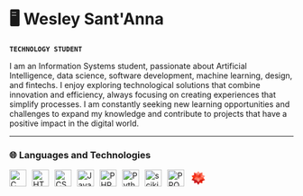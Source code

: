 # 🖥️ Wesley Sant'Anna
**`TECHNOLOGY STUDENT`**  

I am an Information Systems student, passionate about Artificial Intelligence, data science, software development, machine learning, design, and fintechs. I enjoy exploring technological solutions that combine innovation and efficiency, always focusing on creating experiences that simplify processes. I am constantly seeking new learning opportunities and challenges to expand my knowledge and contribute to projects that have a positive impact in the digital world.

---

### 🌐 Languages and Technologies

<div style="display: flex; align-items: center; flex-wrap: wrap;">
    <img 
        alt="C" 
        title="C" 
        width="30px" 
        style="padding-right: 10px;" 
        src="https://cdn.jsdelivr.net/gh/devicons/devicon@latest/icons/c/c-original.svg"
    />
    <img 
        alt="HTML" 
        title="HTML" 
        width="30px" 
        style="padding-right: 10px;" 
        src="https://cdn.jsdelivr.net/gh/devicons/devicon@latest/icons/html5/html5-original.svg" 
    />
    <img 
        alt="CSS" 
        title="CSS"
        width="30px" 
        style="padding-right: 10px;" 
        src="https://cdn.jsdelivr.net/gh/devicons/devicon@latest/icons/css3/css3-original.svg" 
    />
    <img 
        alt="JavaScript" 
        title="JavaScript"
        width="30px" 
        style="padding-right: 10px;" 
        src="https://cdn.jsdelivr.net/gh/devicons/devicon@latest/icons/javascript/javascript-original.svg" 
    />
    <img 
        alt="PHP" 
        title="PHP"
        width="30px" 
        style="padding-right: 10px;" 
        src="https://cdn.jsdelivr.net/gh/devicons/devicon@latest/icons/php/php-original.svg" 
    />
    <img 
        alt="Python" 
        title="Python"
        width="30px" 
        style="padding-right: 10px;" 
        src="https://cdn.jsdelivr.net/gh/devicons/devicon@latest/icons/python/python-original.svg" 
    />      
    <img 
        alt="scikitlearn" 
        title="Scikit Learn" 
        width="30px" 
        style="padding-right: 10px;" 
        src="https://cdn.jsdelivr.net/gh/devicons/devicon@latest/icons/scikitlearn/scikitlearn-original.svg" 
    />
    <img 
        alt="PROLOG" 
        title="PROLOG" 
        width="30px" 
        style="padding-right: 10px;" 
        src="https://cdn.jsdelivr.net/gh/devicons/devicon@latest/icons/prolog/prolog-original.svg" 
    />
    <svg xmlns="http://www.w3.org/2000/svg" x="0px" y="0px" width="30" height="30" viewBox="0 0 48 48">
        <path fill="#fd745c" d="M38.418,23.788l4.182-5.797l-6.942-2.158l-0.133-7.49l-7.173,2.623L23.994,5l-4.358,5.712	l-7.428-2.369l0.179,7.32l-7.208,2.369l4.315,5.756L5,29.57l7.387,2.342v6.983l7.249-2.032L24.045,43l4.307-6.18l7.173,2.075V31.87	L43,29.57L38.418,23.788z"></path>
        <polygon fill="#ff4527" points="16.924,21.593 16.538,13.732 24.045,16.526 24.045,23.789"></polygon>
        <polygon fill="#ec2101" points="28.352,29.57 28.352,36.82 35.525,38.895 35.525,31.87"></polygon>
        <polygon fill="#ff9281" points="24.045,35.975 19.636,29.571 24.045,23.789 28.352,29.571"></polygon>
        <polygon fill="#ff9281" points="19.636,10.712 23.994,5 28.352,10.966 24.045,16.525"></polygon>
        <polygon fill="#ff8b79" points="31.256,21.593 35.658,15.833 42.6,17.991 38.418,23.788"></polygon>
        <polygon fill="#fd684d" points="24.045,23.788 31.256,21.593 36.192,27.586 28.352,29.57"></polygon>
        <polygon fill="#ff3413" points="16.924,21.593 12.387,15.663 5.179,18.032 9.494,23.788"></polygon>
        <polygon fill="#ef5240" points="24.045,16.525 31.449,13.632 35.525,8.343 28.352,10.966"></polygon>
        <polygon fill="#e63320" points="24.045,23.788 24.045,16.525 31.449,13.631 31.256,21.592"></polygon>
        <polygon fill="#d21c22" points="19.636,29.57 19.636,36.863 12.387,38.895 12.387,31.912"></polygon>
        <polygon fill="#ec2101" points="9.494,23.788 16.924,21.593 11.774,27.211 5,29.57"></polygon>
        <polygon fill="#dc1d23" points="16.924,21.593 12.387,15.663 12.208,8.343 16.538,13.731"></polygon>
        <polygon fill="#b4151b" points="19.636,29.57 19.636,36.863 24.045,43 24.045,35.975"></polygon>
        <polygon fill="#c90901" points="28.352,29.57 36.191,27.586 43,29.57 35.525,31.87"></polygon>
        <polygon fill="#fd694f" points="31.256,21.593 35.658,15.833 35.525,8.343 31.449,13.632"></polygon>
        <polygon fill="#fd694f" points="16.538,13.731 24.045,16.525 19.636,10.712 12.208,8.343"></polygon>
        <polygon fill="#d21c22" points="28.352,29.57 28.352,36.82 24.045,43 24.045,35.975"></polygon>
        <polygon fill="#ff482c" points="31.256,21.593 36.191,27.586 43,29.57 38.418,23.788"></polygon>
        <path fill="#b6171e" d="M12.387,31.912l7.249-2.342l-7.862-2.359L5,29.57L12.387,31.912z"></path>
        <path fill="#fd745c" d="M24.045,23.788l-4.409,5.782l-7.861-2.359l5.15-5.618L24.045,23.788z"></path> 
    </svg>
</div>

